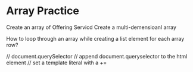 # Array Practice
Create an array of Offering Servicd
Create a multi-demensioanl array


How to loop through an array while creating a list element for each array row?

// document.querySelector
// append document.queryselector to the html element
// set a template literal with a +=

